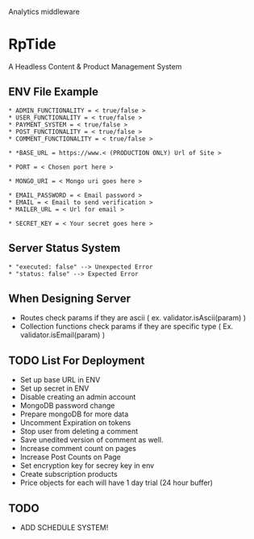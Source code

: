 Analytics middleware
# RpTide
A Headless Content & Product Management System

## ENV File Example
```
* ADMIN_FUNCTIONALITY = < true/false >
* USER_FUNCTIONALITY = < true/false >
* PAYMENT_SYSTEM = < true/false >
* POST_FUNCTIONALITY = < true/false >
* COMMENT_FUNCTIONALITY = < true/false >

* *BASE_URL = https://www.< (PRODUCTION ONLY) Url of Site >

* PORT = < Chosen port here >

* MONGO_URI = < Mongo uri goes here >

* EMAIL_PASSWORD = < Email password >
* EMAIL = < Email to send verification >
* MAILER_URL = < Url for email >

* SECRET_KEY = < Your secret goes here >
```

## Server Status System
```
* "executed: false" --> Unexpected Error
* "status: false" --> Expected Error
``` 

## When Designing Server
* Routes check params if they are ascii ( ex. validator.isAscii(param) )
* Collection functions check params if they are specific type ( Ex. validator.isEmail(param) )


## TODO List For Deployment
* Set up base URL in ENV
* Set up secret in ENV
* Disable creating an admin account
* MongoDB password change
* Prepare mongoDB for more data
* Uncomment Expiration on tokens
* Stop user from deleting a comment
* Save unedited version of comment as well.
* Increase comment count on pages
* Increase Post Counts on Page
* Set encryption key for secrey key in env
* Create subscription products
* Price objects for each will have 1 day trial (24 hour buffer) 

## TODO
* ADD SCHEDULE SYSTEM!
